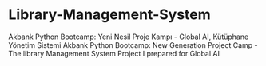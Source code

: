 # Library-Management-System
Akbank Python Bootcamp: Yeni Nesil Proje Kampı - Global AI, Kütüphane Yönetim Sistemi 
Akbank Python Bootcamp: New Generation Project Camp - The library Management System Project I prepared for Global AI

